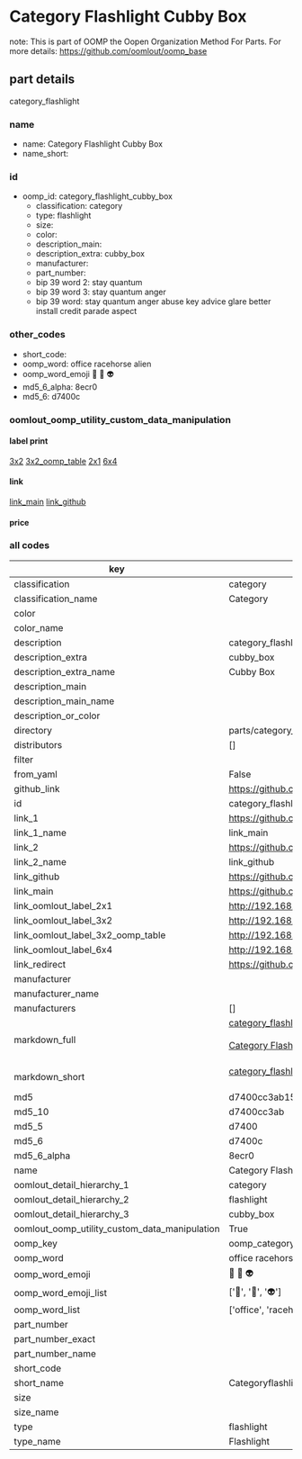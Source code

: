 # Category Flashlight Cubby Box  

note: This is part of OOMP the Oopen Organization Method For Parts. For more details: https://github.com/oomlout/oomp_base

##  part details
  



category_flashlight



### name
* name: Category Flashlight Cubby Box
* name_short: 
### id
* oomp_id: category_flashlight_cubby_box
  * classification: category
  * type: flashlight
  * size: 
  * color: 
  * description_main: 
  * description_extra: cubby_box
  * manufacturer: 
  * part_number: 
  * bip 39 word 2: stay quantum
  * bip 39 word 3: stay quantum anger
  * bip 39 word: stay quantum anger abuse key advice glare better install credit parade aspect

### other_codes
* short_code: 
* oomp_word: office racehorse alien
* oomp_word_emoji :office: :racehorse: :alien:
* md5_6_alpha: 8ecr0
* md5_6: d7400c






### oomlout_oomp_utility_custom_data_manipulation
#### label print
[3x2](http://192.168.1.245:1112/?label=oomp%208ecr0)
[3x2_oomp_table](http://192.168.1.108:1112/?label=oomp%208ecr0)
[2x1](http://192.168.1.242:1112/?label=oomp%208ecr0)
[6x4](http://192.168.1.55:1112/?label=oomp%208ecr0)    

#### link

[link_main](https://github.com/oomlout/oomlout_oomp_version_1_messy/tree/main/parts/category_flashlight_cubby_box) [link_github](https://github.com/oomlout/oomlout_oomp_version_1_messy/tree/main/parts/category_flashlight_cubby_box)                             

#### price







### all codes 
| key | value |  
| --- | --- |  
| classification | category |  
| classification_name | Category |  
| color |  |  
| color_name |  |  
| description | category_flashlight |  
| description_extra | cubby_box |  
| description_extra_name | Cubby Box |  
| description_main |  |  
| description_main_name |  |  
| description_or_color |   |  
| directory | parts/category_flashlight_cubby_box |  
| distributors | [] |  
| filter |  |  
| from_yaml | False |  
| github_link | https://github.com/oomlout/oomlout_oomp_part_src/tree/main/parts/category_flashlight_cubby_box |  
| id | category_flashlight_cubby_box |  
| link_1 | https://github.com/oomlout/oomlout_oomp_version_1_messy/tree/main/parts/category_flashlight_cubby_box |  
| link_1_name | link_main |  
| link_2 | https://github.com/oomlout/oomlout_oomp_version_1_messy/tree/main/parts/category_flashlight_cubby_box |  
| link_2_name | link_github |  
| link_github | https://github.com/oomlout/oomlout_oomp_version_1_messy/tree/main/parts/category_flashlight_cubby_box |  
| link_main | https://github.com/oomlout/oomlout_oomp_version_1_messy/tree/main/parts/category_flashlight_cubby_box |  
| link_oomlout_label_2x1 | http://192.168.1.242:1112/?label=oomp%208ecr0 |  
| link_oomlout_label_3x2 | http://192.168.1.245:1112/?label=oomp%208ecr0 |  
| link_oomlout_label_3x2_oomp_table | http://192.168.1.108:1112/?label=oomp%208ecr0 |  
| link_oomlout_label_6x4 | http://192.168.1.55:1112/?label=oomp%208ecr0 |  
| link_redirect | https://github.com/oomlout/oomlout_oomp_version_1_messy/tree/main/parts/category_flashlight_cubby_box |  
| manufacturer |  |  
| manufacturer_name |  |  
| manufacturers | [] |  
| markdown_full | [category_flashlight_cubby_box](none)<br>[](none)<br>[Category Flashlight Cubby Box](none)<br><br> |  
| markdown_short | [category_flashlight_cubby_box](none)<br><br> |  
| md5 | d7400cc3ab158c58103d0012116bd6a7 |  
| md5_10 | d7400cc3ab |  
| md5_5 | d7400 |  
| md5_6 | d7400c |  
| md5_6_alpha | 8ecr0 |  
| name | Category Flashlight Cubby Box |  
| oomlout_detail_hierarchy_1 | category |  
| oomlout_detail_hierarchy_2 | flashlight |  
| oomlout_detail_hierarchy_3 | cubby_box |  
| oomlout_oomp_utility_custom_data_manipulation | True |  
| oomp_key | oomp_category_flashlight_cubby_box |  
| oomp_word | office racehorse alien |  
| oomp_word_emoji | :office: :racehorse: :alien: |  
| oomp_word_emoji_list | [':office:', ':racehorse:', ':alien:'] |  
| oomp_word_list | ['office', 'racehorse', 'alien'] |  
| part_number |  |  
| part_number_exact |  |  
| part_number_name |  |  
| short_code |  |  
| short_name | Categoryflashlight |  
| size |  |  
| size_name |  |  
| type | flashlight |  
| type_name | Flashlight |  
